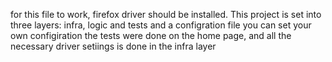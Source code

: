 for this file to work, firefox driver should be installed.
This project is set into three layers: infra, logic and tests and a configration file
you can set your own configiration
the tests were done on the home page, and all the necessary driver setiings is done in the infra layer

